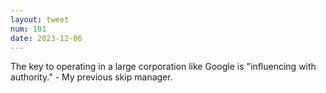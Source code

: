 ```yaml
---
layout: tweet
num: 101
date: 2023-12-06
---
```


The key to operating in a large corporation like Google is
"influencing with authority." - My previous skip manager.

